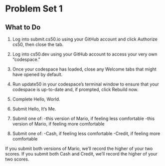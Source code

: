 # Problem Set 1

## What to Do

1. Log into submit.cs50.io using your GitHub account and click Authorize cs50, then close the tab.

2. Log into cs50.dev using your GitHub account to access your very own “codespace.”

3. Once your codespace has loaded, close any Welcome tabs that might have opened by default.

4. Run update50 in your codespace’s terminal window to ensure that your codespace is up-to-date and, if prompted, click Rebuild now.

5. Complete Hello, World.

6. Submit Hello, It’s Me.

7. Submit one of:
-this version of Mario, if feeling less comfortable
-this version of Mario, if feeling more comfortable

8. Submit one of:
-Cash, if feeling less comfortable
-Credit, if feeling more comfortable

If you submit both versions of Mario, we’ll record the higher of your two scores. If you submit both Cash and Credit, we’ll record the higher of your two scores.
